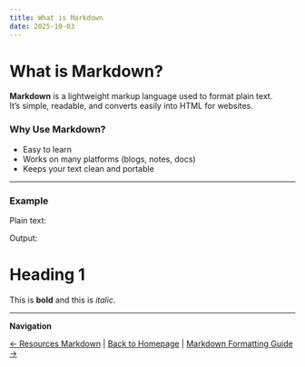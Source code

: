 ```yaml
---
title: What is Markdown
date: 2025-10-03
---
```

# What is Markdown?

**Markdown** is a lightweight markup language used to format plain text.  
It’s simple, readable, and converts easily into HTML for websites.

### Why Use Markdown?
- Easy to learn  
- Works on many platforms (blogs, notes, docs)  
- Keeps your text clean and portable  

---
### Example
Plain text:

Output:
# Heading 1  
This is **bold** and this is *italic*.

---

**Navigation**  

[← Resources Markdown](resources-markdown.md) | [Back to Homepage](../index.md) | [Markdown Formatting Guide →](page5.md)